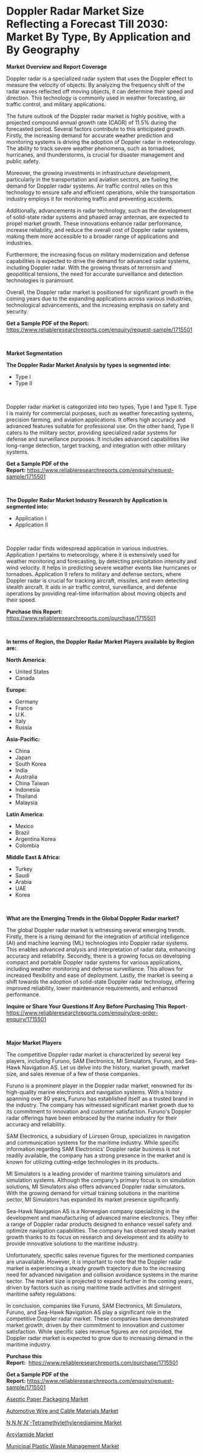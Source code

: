 <p><h1>Doppler Radar Market Size Reflecting a Forecast Till 2030: Market By Type, By Application and By Geography</h1></p><p><strong>Market Overview and Report Coverage</strong></p>
<p><p>Doppler radar is a specialized radar system that uses the Doppler effect to measure the velocity of objects. By analyzing the frequency shift of the radar waves reflected off moving objects, it can determine their speed and direction. This technology is commonly used in weather forecasting, air traffic control, and military applications.</p><p>The future outlook of the Doppler radar market is highly positive, with a projected compound annual growth rate (CAGR) of 11.5% during the forecasted period. Several factors contribute to this anticipated growth. Firstly, the increasing demand for accurate weather prediction and monitoring systems is driving the adoption of Doppler radar in meteorology. The ability to track severe weather phenomena, such as tornadoes, hurricanes, and thunderstorms, is crucial for disaster management and public safety.</p><p>Moreover, the growing investments in infrastructure development, particularly in the transportation and aviation sectors, are fueling the demand for Doppler radar systems. Air traffic control relies on this technology to ensure safe and efficient operations, while the transportation industry employs it for monitoring traffic and preventing accidents.</p><p>Additionally, advancements in radar technology, such as the development of solid-state radar systems and phased array antennas, are expected to propel market growth. These innovations enhance radar performance, increase reliability, and reduce the overall cost of Doppler radar systems, making them more accessible to a broader range of applications and industries.</p><p>Furthermore, the increasing focus on military modernization and defense capabilities is expected to drive the demand for advanced radar systems, including Doppler radar. With the growing threats of terrorism and geopolitical tensions, the need for accurate surveillance and detection technologies is paramount.</p><p>Overall, the Doppler radar market is positioned for significant growth in the coming years due to the expanding applications across various industries, technological advancements, and the increasing emphasis on safety and security.</p></p>
<p><strong>Get a Sample PDF of the Report:</strong> <a href="https://www.reliableresearchreports.com/enquiry/request-sample/1715501">https://www.reliableresearchreports.com/enquiry/request-sample/1715501</a></p>
<p>&nbsp;</p>
<p><strong>Market Segmentation</strong></p>
<p><strong>The Doppler Radar Market Analysis by types is segmented into:</strong></p>
<p><ul><li>Type I</li><li>Type II</li></ul></p>
<p>&nbsp;</p>
<p><p>Doppler radar market is categorized into two types, Type I and Type II. Type I is mainly for commercial purposes, such as weather forecasting systems, precision farming, and aviation applications. It offers high accuracy and advanced features suitable for professional use. On the other hand, Type II caters to the military sector, providing specialized radar systems for defense and surveillance purposes. It includes advanced capabilities like long-range detection, target tracking, and integration with other military systems.</p></p>
<p><strong>Get a Sample PDF of the Report:</strong>&nbsp;<a href="https://www.reliableresearchreports.com/enquiry/request-sample/1715501">https://www.reliableresearchreports.com/enquiry/request-sample/1715501</a></p>
<p>&nbsp;</p>
<p><strong>The Doppler Radar Market Industry Research by Application is segmented into:</strong></p>
<p><ul><li>Application I</li><li>Application II</li></ul></p>
<p>&nbsp;</p>
<p><p>Doppler radar finds widespread application in various industries. Application I pertains to meteorology, where it is extensively used for weather monitoring and forecasting, by detecting precipitation intensity and wind velocity. It helps in predicting severe weather events like hurricanes or tornadoes. Application II refers to military and defense sectors, where Doppler radar is crucial for tracking aircraft, missiles, and even detecting stealth aircraft. It aids in air traffic control, surveillance, and defense operations by providing real-time information about moving objects and their speed.</p></p>
<p><strong>Purchase this Report:</strong>&nbsp; <a href="https://www.reliableresearchreports.com/purchase/1715501">https://www.reliableresearchreports.com/purchase/1715501</a></p>
<p>&nbsp;</p>
<p><strong>In terms of Region, the Doppler Radar Market Players available by Region are:</strong></p>
<p>
    <p> <strong> North America: </strong>
        <ul>
            <li>United States</li>
            <li>Canada</li>
        </ul>
        </p> 
    <p> <strong> Europe: </strong>
        <ul>
            <li>Germany</li>
            <li>France</li>
            <li>U.K.</li>
            <li>Italy</li>
            <li>Russia</li>
        </ul>
        </p> 
    <p> <strong> Asia-Pacific: </strong>
        <ul>
            <li>China</li>
            <li>Japan</li>
            <li>South Korea</li>
            <li>India</li>
            <li>Australia</li>
            <li>China Taiwan</li>
            <li>Indonesia</li>
            <li>Thailand</li>
            <li>Malaysia</li>
        </ul>
        </p> 
    <p> <strong> Latin America: </strong>
        <ul>
            <li>Mexico</li>
            <li>Brazil</li>
            <li>Argentina Korea</li>
            <li>Colombia</li>
        </ul>
        </p> 
    <p> <strong> Middle East & Africa: </strong>
        <ul>
            <li>Turkey</li>
            <li>Saudi</li>
            <li>Arabia</li>
            <li>UAE</li>
            <li>Korea</li>
        </ul>
    </p>
    </p>
<p>&nbsp;</p>
<p><strong>What are the Emerging Trends in the Global Doppler Radar market?</strong></p>
<p><p>The global Doppler radar market is witnessing several emerging trends. Firstly, there is a rising demand for the integration of artificial intelligence (AI) and machine learning (ML) technologies into Doppler radar systems. This enables advanced analysis and interpretation of radar data, enhancing accuracy and reliability. Secondly, there is a growing focus on developing compact and portable Doppler radar systems for various applications, including weather monitoring and defense surveillance. This allows for increased flexibility and ease of deployment. Lastly, the market is seeing a shift towards the adoption of solid-state Doppler radar technology, offering improved reliability, lower maintenance requirements, and enhanced performance.</p></p>
<p><strong>Inquire or Share Your Questions If Any Before Purchasing This Report</strong>- <a href="https://www.reliableresearchreports.com/enquiry/pre-order-enquiry/1715501">https://www.reliableresearchreports.com/enquiry/pre-order-enquiry/1715501</a></p>
<p>&nbsp;</p>
<p><strong>Major Market Players</strong></p>
<p><p>The competitive Doppler radar market is characterized by several key players, including Furuno, SAM Electronics, MI Simulators, Furuno, and Sea-Hawk Navigation AS. Let us delve into the history, market growth, market size, and sales revenue of a few of these companies.</p><p>Furuno is a prominent player in the Doppler radar market, renowned for its high-quality marine electronics and navigation systems. With a history spanning over 80 years, Furuno has established itself as a trusted brand in the industry. The company has witnessed significant market growth due to its commitment to innovation and customer satisfaction. Furuno's Doppler radar offerings have been embraced by the marine industry for their accuracy and reliability.</p><p>SAM Electronics, a subsidiary of Lürssen Group, specializes in navigation and communication systems for the maritime industry. While specific information regarding SAM Electronics' Doppler radar business is not readily available, the company has a strong presence in the market and is known for utilizing cutting-edge technologies in its products.</p><p>MI Simulators is a leading provider of maritime training simulators and simulation systems. Although the company's primary focus is on simulation solutions, MI Simulators also offers advanced Doppler radar simulators. With the growing demand for virtual training solutions in the maritime sector, MI Simulators has expanded its market presence significantly.</p><p>Sea-Hawk Navigation AS is a Norwegian company specializing in the development and manufacturing of advanced marine electronics. They offer a range of Doppler radar products designed to enhance vessel safety and optimize navigation capabilities. The company has observed steady market growth thanks to its focus on research and development and its ability to provide innovative solutions to the maritime industry.</p><p>Unfortunately, specific sales revenue figures for the mentioned companies are unavailable. However, it is important to note that the Doppler radar market is experiencing a steady growth trajectory due to the increasing need for advanced navigation and collision avoidance systems in the marine sector. The market size is projected to expand further in the coming years, driven by factors such as rising maritime trade activities and stringent maritime safety regulations.</p><p>In conclusion, companies like Furuno, SAM Electronics, MI Simulators, Furuno, and Sea-Hawk Navigation AS play a significant role in the competitive Doppler radar market. These companies have demonstrated market growth, driven by their commitment to innovation and customer satisfaction. While specific sales revenue figures are not provided, the Doppler radar market is expected to grow due to increasing demand in the maritime industry.</p></p>
<p><strong>Purchase this Report:</strong>&nbsp;&nbsp;<a href="https://www.reliableresearchreports.com/purchase/1715501">https://www.reliableresearchreports.com/purchase/1715501</a></p>
<p></p>
<p><strong>Get a Sample PDF of the Report:</strong>&nbsp;<a href="https://www.reliableresearchreports.com/enquiry/request-sample/1715501">https://www.reliableresearchreports.com/enquiry/request-sample/1715501</a></p>
<p><p><a href="https://www.linkedin.com/pulse/decoding-aseptic-paper-packaging-market-deep-dive-latest-zwzyc/">Aseptic Paper Packaging Market</a></p><p><a href="https://www.linkedin.com/pulse/automotive-wire-cable-materials-market-research-report-unlocks-nyy0c/">Automotive Wire and Cable Materials Market</a></p><p><a href="https://medium.com/@orlohagenes/n-n-n-n-tetramethylethylenediamine-market-analysis-and-sze-forecasted-for-period-from-2023-to-796a945ac649">N,N,N',N'-Tetramethylethylenediamine Market</a></p><p><a href="https://www.linkedin.com/pulse/arcylamide-market-size-share-global-analysis-report-2023-wx8qc/">Arcylamide Market</a></p><p><a href="https://medium.com/@ewellklocko/decoding-municipal-plastic-waste-management-market-metrics-market-share-trends-and-growth-88c30cbe9ab5">Municipal Plastic Waste Management Market</a></p></p>